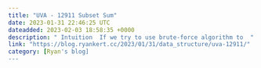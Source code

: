 ```yaml
---
title: "UVA - 12911 Subset Sum"
date: 2023-01-31 22:46:25 UTC
dateadded: 2023-02-03 18:58:35 +0000
description: " Intuition  If we try to use brute-force algorithm to  "
link: "https://blog.ryankert.cc/2023/01/31/data_structure/uva-12911/"
category: [Ryan's blog]
---
```

